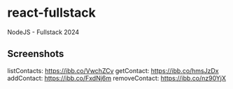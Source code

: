 # react-fullstack

NodeJS - Fullstack 2024

## Screenshots

listContacts: https://ibb.co/VwchZCv
getContact: https://ibb.co/hmsJzDx
addContact: https://ibb.co/FxdNj6m
removeContact: https://ibb.co/nz90YjX
